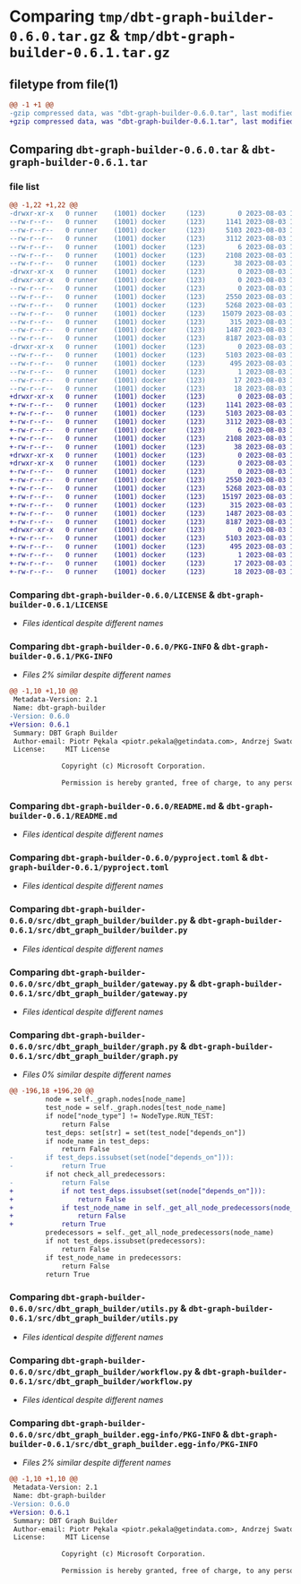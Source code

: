 # Comparing `tmp/dbt-graph-builder-0.6.0.tar.gz` & `tmp/dbt-graph-builder-0.6.1.tar.gz`

## filetype from file(1)

```diff
@@ -1 +1 @@
-gzip compressed data, was "dbt-graph-builder-0.6.0.tar", last modified: Thu Aug  3 11:49:29 2023, max compression
+gzip compressed data, was "dbt-graph-builder-0.6.1.tar", last modified: Thu Aug  3 12:11:03 2023, max compression
```

## Comparing `dbt-graph-builder-0.6.0.tar` & `dbt-graph-builder-0.6.1.tar`

### file list

```diff
@@ -1,22 +1,22 @@
-drwxr-xr-x   0 runner    (1001) docker     (123)        0 2023-08-03 11:49:29.811108 dbt-graph-builder-0.6.0/
--rw-r--r--   0 runner    (1001) docker     (123)     1141 2023-08-03 11:49:11.000000 dbt-graph-builder-0.6.0/LICENSE
--rw-r--r--   0 runner    (1001) docker     (123)     5103 2023-08-03 11:49:29.811108 dbt-graph-builder-0.6.0/PKG-INFO
--rw-r--r--   0 runner    (1001) docker     (123)     3112 2023-08-03 11:49:11.000000 dbt-graph-builder-0.6.0/README.md
--rw-r--r--   0 runner    (1001) docker     (123)        6 2023-08-03 11:49:11.000000 dbt-graph-builder-0.6.0/VERSION
--rw-r--r--   0 runner    (1001) docker     (123)     2108 2023-08-03 11:49:11.000000 dbt-graph-builder-0.6.0/pyproject.toml
--rw-r--r--   0 runner    (1001) docker     (123)       38 2023-08-03 11:49:29.811108 dbt-graph-builder-0.6.0/setup.cfg
-drwxr-xr-x   0 runner    (1001) docker     (123)        0 2023-08-03 11:49:29.807108 dbt-graph-builder-0.6.0/src/
-drwxr-xr-x   0 runner    (1001) docker     (123)        0 2023-08-03 11:49:29.811108 dbt-graph-builder-0.6.0/src/dbt_graph_builder/
--rw-r--r--   0 runner    (1001) docker     (123)        0 2023-08-03 11:49:11.000000 dbt-graph-builder-0.6.0/src/dbt_graph_builder/__init__.py
--rw-r--r--   0 runner    (1001) docker     (123)     2550 2023-08-03 11:49:11.000000 dbt-graph-builder-0.6.0/src/dbt_graph_builder/builder.py
--rw-r--r--   0 runner    (1001) docker     (123)     5268 2023-08-03 11:49:11.000000 dbt-graph-builder-0.6.0/src/dbt_graph_builder/gateway.py
--rw-r--r--   0 runner    (1001) docker     (123)    15079 2023-08-03 11:49:11.000000 dbt-graph-builder-0.6.0/src/dbt_graph_builder/graph.py
--rw-r--r--   0 runner    (1001) docker     (123)      315 2023-08-03 11:49:11.000000 dbt-graph-builder-0.6.0/src/dbt_graph_builder/node_type.py
--rw-r--r--   0 runner    (1001) docker     (123)     1487 2023-08-03 11:49:11.000000 dbt-graph-builder-0.6.0/src/dbt_graph_builder/utils.py
--rw-r--r--   0 runner    (1001) docker     (123)     8187 2023-08-03 11:49:11.000000 dbt-graph-builder-0.6.0/src/dbt_graph_builder/workflow.py
-drwxr-xr-x   0 runner    (1001) docker     (123)        0 2023-08-03 11:49:29.811108 dbt-graph-builder-0.6.0/src/dbt_graph_builder.egg-info/
--rw-r--r--   0 runner    (1001) docker     (123)     5103 2023-08-03 11:49:29.000000 dbt-graph-builder-0.6.0/src/dbt_graph_builder.egg-info/PKG-INFO
--rw-r--r--   0 runner    (1001) docker     (123)      495 2023-08-03 11:49:29.000000 dbt-graph-builder-0.6.0/src/dbt_graph_builder.egg-info/SOURCES.txt
--rw-r--r--   0 runner    (1001) docker     (123)        1 2023-08-03 11:49:29.000000 dbt-graph-builder-0.6.0/src/dbt_graph_builder.egg-info/dependency_links.txt
--rw-r--r--   0 runner    (1001) docker     (123)       17 2023-08-03 11:49:29.000000 dbt-graph-builder-0.6.0/src/dbt_graph_builder.egg-info/requires.txt
--rw-r--r--   0 runner    (1001) docker     (123)       18 2023-08-03 11:49:29.000000 dbt-graph-builder-0.6.0/src/dbt_graph_builder.egg-info/top_level.txt
+drwxr-xr-x   0 runner    (1001) docker     (123)        0 2023-08-03 12:11:03.509156 dbt-graph-builder-0.6.1/
+-rw-r--r--   0 runner    (1001) docker     (123)     1141 2023-08-03 12:10:45.000000 dbt-graph-builder-0.6.1/LICENSE
+-rw-r--r--   0 runner    (1001) docker     (123)     5103 2023-08-03 12:11:03.509156 dbt-graph-builder-0.6.1/PKG-INFO
+-rw-r--r--   0 runner    (1001) docker     (123)     3112 2023-08-03 12:10:45.000000 dbt-graph-builder-0.6.1/README.md
+-rw-r--r--   0 runner    (1001) docker     (123)        6 2023-08-03 12:10:45.000000 dbt-graph-builder-0.6.1/VERSION
+-rw-r--r--   0 runner    (1001) docker     (123)     2108 2023-08-03 12:10:45.000000 dbt-graph-builder-0.6.1/pyproject.toml
+-rw-r--r--   0 runner    (1001) docker     (123)       38 2023-08-03 12:11:03.509156 dbt-graph-builder-0.6.1/setup.cfg
+drwxr-xr-x   0 runner    (1001) docker     (123)        0 2023-08-03 12:11:03.509156 dbt-graph-builder-0.6.1/src/
+drwxr-xr-x   0 runner    (1001) docker     (123)        0 2023-08-03 12:11:03.509156 dbt-graph-builder-0.6.1/src/dbt_graph_builder/
+-rw-r--r--   0 runner    (1001) docker     (123)        0 2023-08-03 12:10:45.000000 dbt-graph-builder-0.6.1/src/dbt_graph_builder/__init__.py
+-rw-r--r--   0 runner    (1001) docker     (123)     2550 2023-08-03 12:10:45.000000 dbt-graph-builder-0.6.1/src/dbt_graph_builder/builder.py
+-rw-r--r--   0 runner    (1001) docker     (123)     5268 2023-08-03 12:10:45.000000 dbt-graph-builder-0.6.1/src/dbt_graph_builder/gateway.py
+-rw-r--r--   0 runner    (1001) docker     (123)    15197 2023-08-03 12:10:45.000000 dbt-graph-builder-0.6.1/src/dbt_graph_builder/graph.py
+-rw-r--r--   0 runner    (1001) docker     (123)      315 2023-08-03 12:10:45.000000 dbt-graph-builder-0.6.1/src/dbt_graph_builder/node_type.py
+-rw-r--r--   0 runner    (1001) docker     (123)     1487 2023-08-03 12:10:45.000000 dbt-graph-builder-0.6.1/src/dbt_graph_builder/utils.py
+-rw-r--r--   0 runner    (1001) docker     (123)     8187 2023-08-03 12:10:45.000000 dbt-graph-builder-0.6.1/src/dbt_graph_builder/workflow.py
+drwxr-xr-x   0 runner    (1001) docker     (123)        0 2023-08-03 12:11:03.509156 dbt-graph-builder-0.6.1/src/dbt_graph_builder.egg-info/
+-rw-r--r--   0 runner    (1001) docker     (123)     5103 2023-08-03 12:11:03.000000 dbt-graph-builder-0.6.1/src/dbt_graph_builder.egg-info/PKG-INFO
+-rw-r--r--   0 runner    (1001) docker     (123)      495 2023-08-03 12:11:03.000000 dbt-graph-builder-0.6.1/src/dbt_graph_builder.egg-info/SOURCES.txt
+-rw-r--r--   0 runner    (1001) docker     (123)        1 2023-08-03 12:11:03.000000 dbt-graph-builder-0.6.1/src/dbt_graph_builder.egg-info/dependency_links.txt
+-rw-r--r--   0 runner    (1001) docker     (123)       17 2023-08-03 12:11:03.000000 dbt-graph-builder-0.6.1/src/dbt_graph_builder.egg-info/requires.txt
+-rw-r--r--   0 runner    (1001) docker     (123)       18 2023-08-03 12:11:03.000000 dbt-graph-builder-0.6.1/src/dbt_graph_builder.egg-info/top_level.txt
```

### Comparing `dbt-graph-builder-0.6.0/LICENSE` & `dbt-graph-builder-0.6.1/LICENSE`

 * *Files identical despite different names*

### Comparing `dbt-graph-builder-0.6.0/PKG-INFO` & `dbt-graph-builder-0.6.1/PKG-INFO`

 * *Files 2% similar despite different names*

```diff
@@ -1,10 +1,10 @@
 Metadata-Version: 2.1
 Name: dbt-graph-builder
-Version: 0.6.0
+Version: 0.6.1
 Summary: DBT Graph Builder
 Author-email: Piotr Pękala <piotr.pekala@getindata.com>, Andrzej Swatowski <andrzej.swatowski@getindata.com>, Piotr Tutak <piotr.tutak@getindata.com>
 License:     MIT License
         
             Copyright (c) Microsoft Corporation.
         
             Permission is hereby granted, free of charge, to any person obtaining a copy
```

### Comparing `dbt-graph-builder-0.6.0/README.md` & `dbt-graph-builder-0.6.1/README.md`

 * *Files identical despite different names*

### Comparing `dbt-graph-builder-0.6.0/pyproject.toml` & `dbt-graph-builder-0.6.1/pyproject.toml`

 * *Files identical despite different names*

### Comparing `dbt-graph-builder-0.6.0/src/dbt_graph_builder/builder.py` & `dbt-graph-builder-0.6.1/src/dbt_graph_builder/builder.py`

 * *Files identical despite different names*

### Comparing `dbt-graph-builder-0.6.0/src/dbt_graph_builder/gateway.py` & `dbt-graph-builder-0.6.1/src/dbt_graph_builder/gateway.py`

 * *Files identical despite different names*

### Comparing `dbt-graph-builder-0.6.0/src/dbt_graph_builder/graph.py` & `dbt-graph-builder-0.6.1/src/dbt_graph_builder/graph.py`

 * *Files 0% similar despite different names*

```diff
@@ -196,18 +196,20 @@
         node = self._graph.nodes[node_name]
         test_node = self._graph.nodes[test_node_name]
         if node["node_type"] != NodeType.RUN_TEST:
             return False
         test_deps: set[str] = set(test_node["depends_on"])
         if node_name in test_deps:
             return False
-        if test_deps.issubset(set(node["depends_on"])):
-            return True
         if not check_all_predecessors:
-            return False
+            if not test_deps.issubset(set(node["depends_on"])):
+                return False
+            if test_node_name in self._get_all_node_predecessors(node_name):
+                return False
+            return True
         predecessors = self._get_all_node_predecessors(node_name)
         if not test_deps.issubset(predecessors):
             return False
         if test_node_name in predecessors:
             return False
         return True
```

### Comparing `dbt-graph-builder-0.6.0/src/dbt_graph_builder/utils.py` & `dbt-graph-builder-0.6.1/src/dbt_graph_builder/utils.py`

 * *Files identical despite different names*

### Comparing `dbt-graph-builder-0.6.0/src/dbt_graph_builder/workflow.py` & `dbt-graph-builder-0.6.1/src/dbt_graph_builder/workflow.py`

 * *Files identical despite different names*

### Comparing `dbt-graph-builder-0.6.0/src/dbt_graph_builder.egg-info/PKG-INFO` & `dbt-graph-builder-0.6.1/src/dbt_graph_builder.egg-info/PKG-INFO`

 * *Files 2% similar despite different names*

```diff
@@ -1,10 +1,10 @@
 Metadata-Version: 2.1
 Name: dbt-graph-builder
-Version: 0.6.0
+Version: 0.6.1
 Summary: DBT Graph Builder
 Author-email: Piotr Pękala <piotr.pekala@getindata.com>, Andrzej Swatowski <andrzej.swatowski@getindata.com>, Piotr Tutak <piotr.tutak@getindata.com>
 License:     MIT License
         
             Copyright (c) Microsoft Corporation.
         
             Permission is hereby granted, free of charge, to any person obtaining a copy
```

